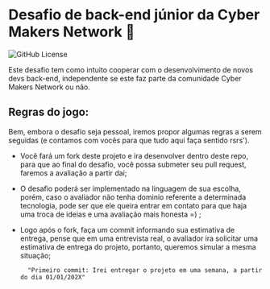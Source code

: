 # Desafio de back-end júnior da Cyber Makers Network 🚀

![GitHub License](https://img.shields.io/github/license/imohashi/challenge-software-engineer-backend-jr)

Este desafio tem como intuito cooperar com o desenvolvimento de novos devs back-end, independente se este faz parte da comunidade Cyber Makers Network ou não.

## Regras do jogo:

Bem, embora o desafio seja pessoal, iremos propor algumas regras a serem seguidas (e contamos com vocês para que tudo aqui faça sentido rsrs').

- Você fará um fork deste projeto e ira desenvolver dentro deste repo, para que ao final do desafio, você possa submeter seu pull request, faremos a avaliação a partir daí;

- O desafio poderá ser implementado na linguagem de sua escolha, porém, caso o avaliador não tenha dominio referente a determinada tecnologia, pode ser que ele queira entrar em contato para que haja uma troca de ideias e uma avaliação mais honesta =) ;

- Logo após o fork, faça um commit informando sua estimativa de entrega, pense que em uma entrevista real, o avaliador ira solicitar uma estimativa de entrega do projeto, portanto, queremos simular a mesma situação;

        "Primeiro commit: Irei entregar o projeto em uma semana, a partir do dia 01/01/202X"